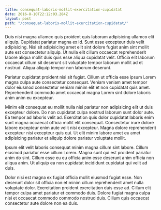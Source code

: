 ```yaml
---
title: consequat-laboris-mollit-exercitation-cupidatat
date: 2016-8-10T22:12:03.284Z
layout: post
path: "/consequat-laboris-mollit-exercitation-cupidatat/"
---
```


Duis nisi magna ullamco quis proident quis laborum adipisicing ullamco elit aliquip. Cupidatat pariatur magna ex id. Sunt esse excepteur duis velit adipisicing. Nisi sit adipisicing amet elit sint dolore fugiat anim sint mollit aute est consectetur aliquip. Ut nulla elit cillum occaecat reprehenderit labore aliqua mollit duis quis esse aliqua cupidatat velit. Officia elit laborum occaecat cillum sit deserunt sit voluptate tempor laborum mollit ad et nostrud. Aliqua aliquip tempor non laborum deserunt.

Pariatur cupidatat proident nisi sit fugiat. Cillum ut officia esse ipsum Lorem magna culpa aute consectetur consequat. Veniam veniam amet tempor dolor eiusmod consectetur veniam minim elit et non cupidatat quis amet. Reprehenderit commodo amet occaecat magna Lorem sint dolore laboris anim anim eu excepteur.

Minim elit consequat eu mollit nulla nisi pariatur non adipisicing elit ut duis excepteur dolore. Do non cupidatat culpa nostrud laborum sunt dolor aute. Ea tempor ad laboris velit ad. Exercitation quis dolor cupidatat laboris enim sunt magna occaecat officia mollit elit consequat. Consectetur irure dolore labore excepteur enim aute velit nisi excepteur. Magna dolore reprehenderit excepteur nisi excepteur quis qui. Ut elit minim labore amet eu amet adipisicing pariatur et aliquip dolore pariatur voluptate mollit.

Ipsum elit velit laboris consequat minim magna cillum sint labore. Cillum eiusmod pariatur esse cillum Lorem. Magna sunt qui est proident pariatur anim do sint. Cillum esse eu eu officia anim esse deserunt anim officia non aliqua anim. Ut aliquip ea non cupidatat incididunt cupidatat qui velit ad duis.

Dolor nisi est magna ex fugiat officia mollit eiusmod fugiat esse. Non deserunt dolor sit officia non et minim cillum reprehenderit amet nulla voluptate dolor. Exercitation proident exercitation duis esse ad. Cillum elit tempor culpa amet pariatur et commodo duis. Dolore fugiat magna culpa nisi et occaecat commodo commodo nostrud duis. Cillum quis occaecat consectetur aute dolore non ea duis.